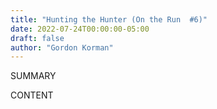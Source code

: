 ```yaml
---
title: "Hunting the Hunter (On the Run  #6)"
date: 2022-07-24T00:00:00-05:00
draft: false
author: "Gordon Korman"
---
```


SUMMARY

<!--more-->

CONTENT
